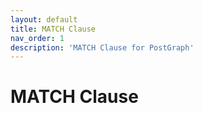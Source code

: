 ```yaml
---
layout: default
title: MATCH Clause
nav_order: 1
description: 'MATCH Clause for PostGraph'
---
```


# MATCH Clause

